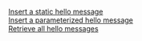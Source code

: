 [Insert a static hello message<br />](https://lit-plateau-46787.herokuapp.com/api/hello/insert)
[Insert a parameterized hello message<br />](https://lit-plateau-46787.herokuapp.com/api/hello/insert/testtext)
[Retrieve all hello messages<br />](https://lit-plateau-46787.herokuapp.com/api/hello/select/all)